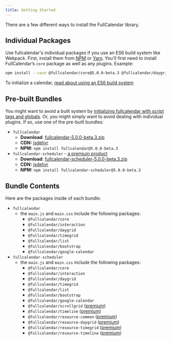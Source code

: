 ```yaml
---
title: Getting Started
---
```


There are a few different ways to install the FullCalendar library.


## Individual Packages

Use fullcalendar's individual packages if you use an ES6 build system like Webpack. First, install them from [NPM](https://www.npmjs.com/) or [Yarn](https://yarnpkg.com/). You'll first need to install FullCalendar’s `core` package as well as any plugins. Example:

```sh
npm install --save @fullcalendar/core@5.0.0-beta.3 @fullcalendar/daygrid@5.0.0-beta.3
```

To initialize a calendar, <a href='initialize-es6' class='more-link'>read about using an ES6 build system</a>


## Pre-built Bundles

You might want to avoid a built system by [initializing fullcalendar with script tags and globals](initialize-globals). Or, you might simply want to avoid dealing with individual plugins. If so, use one of the pre-built bundles:

- `fullcalendar`
  - **Download**: [fullcalendar-5.0.0-beta.3.zip](https://github.com/fullcalendar/fullcalendar/releases/download/v5.0.0-beta.3/fullcalendar-5.0.0-beta.3.zip)
  - **CDN:** [jsdelivr](https://www.jsdelivr.com/package/npm/fullcalendar?version=5.0.0-beta.3)
  - **NPM:** `npm install fullcalendar@5.0.0-beta.3`
- `fullcalendar-scheduler` - [a premium product](premium)
  - **Download**: [fullcalendar-scheduler-5.0.0-beta.3.zip](https://github.com/fullcalendar/fullcalendar-scheduler/releases/download/v5.0.0-beta.3/fullcalendar-scheduler-5.0.0-beta.3.zip)
  - **CDN:** [jsdelivr](https://www.jsdelivr.com/package/npm/fullcalendar-scheduler?version=5.0.0-beta.3)
  - **NPM:** `npm install fullcalendar-scheduler@5.0.0-beta.3`


## Bundle Contents

Here are the packages inside of each bundle:

- `fullcalendar`
  - the `main.js` and `main.css` include the following packages:
    - `@fullcalendar/core`
    - `@fullcalendar/interaction`
    - `@fullcalendar/daygrid`
    - `@fullcalendar/timegrid`
    - `@fullcalendar/list`
    - `@fullcalendar/bootstrap`
    - `@fullcalendar/google-calendar`
- `fullcalendar-scheduler`
  - the `main.js` and `main.css` include the following packages:
    - `@fullcalendar/core`
    - `@fullcalendar/interaction`
    - `@fullcalendar/daygrid`
    - `@fullcalendar/timegrid`
    - `@fullcalendar/list`
    - `@fullcalendar/bootstrap`
    - `@fullcalendar/google-calendar`
    - `@fullcalendar/scrollgrid` ([premium](premium))
    - `@fullcalendar/timeline` ([premium](premium))
    - `@fullcalendar/resource-common` ([premium](premium))
    - `@fullcalendar/resource-daygrid` ([premium](premium))
    - `@fullcalendar/resource-timegrid` ([premium](premium))
    - `@fullcalendar/resource-timeline` ([premium](premium))
